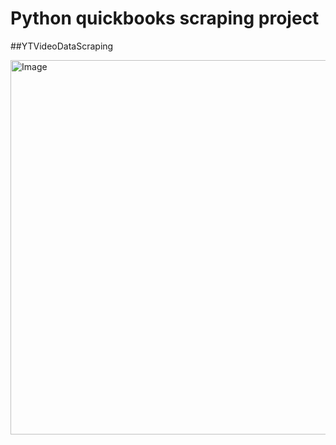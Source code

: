 # Python quickbooks scraping project

##YTVideoDataScraping

<img width="546" height="599" alt="Image" src="https://github.com/user-attachments/assets/f4b07e6e-115e-43e1-a1d6-423f4116f0c3" />
